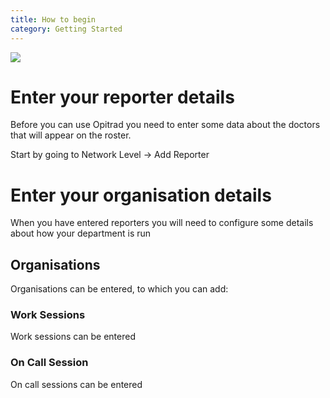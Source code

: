 ```yaml
---
title: How to begin
category: Getting Started
---
```

![](/assets/images/uploads/dall·e-2023-01-03-12.02.36-blue-hexagon-not-being-able-to-cope.png)

# Enter your reporter details

Before you can use Opitrad you need to enter some data about the doctors that will appear on the roster.

Start by going to Network Level -> Add Reporter

# Enter your organisation details

When you have entered reporters you will need to configure some details about how your department is run

## Organisations

Organisations can be entered, to which you can add:

### Work Sessions

Work sessions can be entered

### On Call Session

On call sessions can be entered